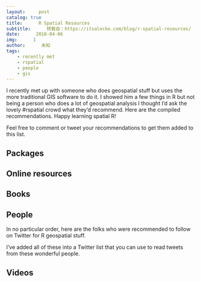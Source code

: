 ```yaml
---
layout:     post
catalog: true
title:      R Spatial Resources
subtitle:      转载自：https://itsalocke.com/blog/r-spatial-resources/
date:      2018-04-06
img:      1
author:      未知
tags:
    - recently met
    - rspatial
    - people
    - gis
---
```


I recently met up with someone who does geospatial stuff but uses the more traditional GIS software to do it. I showed him a few things in R but not being a person who does a lot of geospatial analysis I thought I’d ask the lovely #rspatial crowd what they’d recommend. Here are the compiled recommendations. Happy learning spatial R!

Feel free to comment or tweet your recommendations to get them added to this list.

## Packages

## Online resources

## Books

## People

In no particular order, here are the folks who were recommended to follow on Twitter for R geospatial stuff.

I’ve added all of these into a Twitter list that you can use to read tweets from these wonderful people.

## Videos




